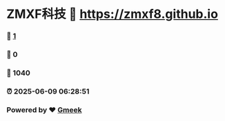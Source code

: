 # ZMXF科技 :link: https://zmxf8.github.io 
### :page_facing_up: [1](https://zmxf8.github.io/tag.html) 
### :speech_balloon: 0 
### :hibiscus: 1040 
### :alarm_clock: 2025-06-09 06:28:51 
### Powered by :heart: [Gmeek](https://github.com/Meekdai/Gmeek)
